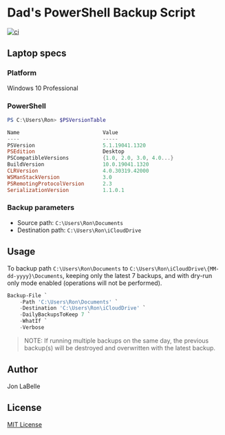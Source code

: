 # Dad's PowerShell Backup Script

[![ci](https://github.com/jonlabelle/dad-backup/actions/workflows/ci.yml/badge.svg)](https://github.com/jonlabelle/dad-backup/actions/workflows/ci.yml)

## Laptop specs

### Platform

Windows 10 Professional

### PowerShell

```powershell
PS C:\Users\Ron> $PSVersionTable

Name                           Value
----                           -----
PSVersion                      5.1.19041.1320
PSEdition                      Desktop
PSCompatibleVersions           {1.0, 2.0, 3.0, 4.0...}
BuildVersion                   10.0.19041.1320
CLRVersion                     4.0.30319.42000
WSManStackVersion              3.0
PSRemotingProtocolVersion      2.3
SerializationVersion           1.1.0.1
```

### Backup parameters

- Source path: `C:\Users\Ron\Documents`
- Destination path: `C:\Users\Ron\iCloudDrive`

## Usage

To backup path `C:\Users\Ron\Documents` to
`C:\Users\Ron\iCloudDrive\{MM-dd-yyyy}\Documents`, keeping only the latest 7
backups, and with dry-run only mode enabled (operations will not be performed).

```powershell
Backup-File `
    -Path 'C:\Users\Ron\Documents' `
    -Destination 'C:\Users\Ron\iCloudDrive' `
    -DailyBackupsToKeep 7 `
    -WhatIf `
    -Verbose
```

> NOTE: If running multiple backups on the same day, the previous backup(s)
> will be destroyed and overwritten with the latest backup.

## Author

Jon LaBelle

## License

[MIT License](LICENSE.txt)
